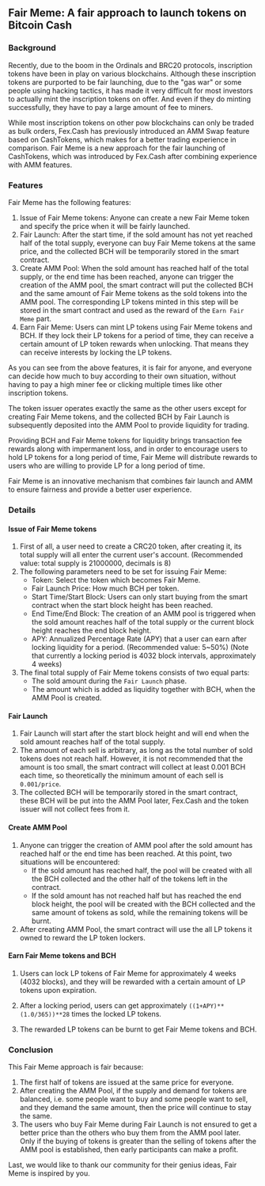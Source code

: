 ## Fair Meme: A fair approach to launch tokens on Bitcoin Cash

### Background

Recently, due to the boom in the Ordinals and BRC20 protocols, inscription tokens have been in play on various blockchains.
Although these inscription tokens are purported to be fair launching, due to the "gas war" or some people using hacking tactics,
it has made it very difficult for most investors to actually mint the inscription tokens on offer. And even if they do minting successfully, they have to pay a large amount of fee to miners.

While most inscription tokens on other pow blockchains can only be traded as bulk orders, Fex.Cash has previously introduced an AMM Swap feature based on CashTokens, which makes for a better trading experience in comparison.
Fair Meme is a new approach for the fair launching of CashTokens, which was introduced by Fex.Cash after combining experience with AMM features.

### Features

Fair Meme has the following features:

1. Issue of Fair Meme tokens: Anyone can create a new Fair Meme token and specify the price when it will be fairly launched.
2. Fair Launch: After the start time, if the sold amount has not yet reached half of the total supply, everyone can buy Fair Meme tokens at the same price, and the collected BCH will be temporarily stored in the smart contract.
3. Create AMM Pool: When the sold amount has reached half of the total supply, or the end time has been reached, anyone can trigger the creation of the AMM pool, the smart contract will put the collected BCH and the same amount of Fair Meme tokens as the sold tokens into the AMM pool. The corresponding LP tokens minted in this step will be stored in the smart contract and used as the reward of the `Earn Fair Meme` part.
4. Earn Fair Meme: Users can mint LP tokens using Fair Meme tokens and BCH. If they lock their LP tokens for a period of time, they can receive a certain amount of LP token rewards when unlocking. That means they can receive interests by locking the LP tokens.

As you can see from the above features, it is fair for anyone, and everyone can decide how much to buy according to their own situation, without having to pay a high miner fee or clicking multiple times like other inscription tokens.

The token issuer operates exactly the same as the other users except for creating Fair Meme tokens, and the collected BCH by Fair Launch is subsequently deposited into the AMM Pool to provide liquidity for trading.

Providing BCH and Fair Meme tokens for liquidity brings transaction fee rewards along with impermanent loss, and in order to encourage users to hold LP tokens for a long period of time, Fair Meme will distribute rewards to users who are willing to provide LP for a long period of time.

Fair Meme is an innovative mechanism that combines fair launch and AMM to ensure fairness and provide a better user experience.


### Details

#### Issue of Fair Meme tokens

1. First of all, a user need to create a CRC20 token, after creating it, its total supply will all enter the current user's account.
   (Recommended value: total supply is 21000000, decimals is 8)
2. The following parameters need to be set for issuing Fair Meme:
    - Token: Select the token which becomes Fair Meme.
    - Fair Launch Price: How much BCH per token.
    - Start Time/Start Block: Users can only start buying from the smart contract when the start block height has been reached.
    - End Time/End Block: The creation of an AMM pool is triggered when the sold amount reaches half of the total supply or the current block height reaches the end block height.
    - APY: Annualized Percentage Rate (APY) that a user can earn after locking liquidity for a period.
      (Recommended value: 5~50%)
      (Note that currently a locking period is 4032 block intervals, approximately 4 weeks)
3. The final total supply of Fair Meme tokens consists of two equal parts:
    - The sold amount during the `Fair Launch` phase.
    - The amount which is added as liquidity together with BCH, when the AMM Pool is created.

#### Fair Launch

1. Fair Launch will start after the start block height and will end when the sold amount reaches half of the total supply.
2. The amount of each sell is arbitrary, as long as the total number of sold tokens does not reach half. However, it is not recommended that the amount is too small, the smart contract will collect at least 0.001 BCH each time, so theoretically the minimum amount of each sell is `0.001/price`.
3. The collected BCH will be temporarily stored in the smart contract, these BCH will be put into the AMM Pool later, Fex.Cash and the token issuer will not collect fees from it.

#### Create AMM Pool

1. Anyone can trigger the creation of AMM pool after the sold amount has reached half or the end time has been reached.
   At this point, two situations will be encountered:
    - If the sold amount has reached half, the pool will be created with all the BCH collected and the other half of the tokens left in the contract.
    - If the sold amount has not reached half but has reached the end block height, the pool will be created with the BCH collected and the same amount of tokens as sold, while the remaining tokens will be burnt.
2. After creating AMM Pool, the smart contract will use the all LP tokens it owned to reward the LP token lockers.

#### Earn Fair Meme tokens and BCH

1. Users can lock LP tokens of Fair Meme for approximately 4 weeks (4032 blocks), and they will be rewarded with a certain amount of LP tokens upon expiration.

2. After a locking period, users can get approximately `((1+APY)**(1.0/365))**28` times the locked LP tokens.

3. The rewarded LP tokens can be burnt to get Fair Meme tokens and BCH.

### Conclusion

This Fair Meme approach is fair because:

1. The first half of tokens are issued at the same price for everyone.
2. After creating the AMM Pool, if the supply and demand for tokens are balanced, i.e. some people want to buy and some people want to sell, and they demand the same amount, then the price will continue to stay the same.
3. The users who buy Fair Meme during Fair Launch is not ensured to get a better price than the others who buy them from the AMM pool later. Only if the buying of tokens is greater than the selling of tokens after the AMM pool is established, then early participants can make a profit.

Last, we would like to thank our community for their genius ideas, Fair Meme is inspired by you.
